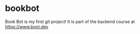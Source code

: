 # bookbot
Book Bot is my first git project! It is part of the backend course at https://www.boot.dev
